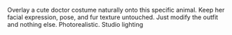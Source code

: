 Overlay a cute doctor costume naturally onto this specific animal. Keep her facial expression, pose, and fur texture untouched. Just modify the outfit and nothing else. Photorealistic. Studio lighting
